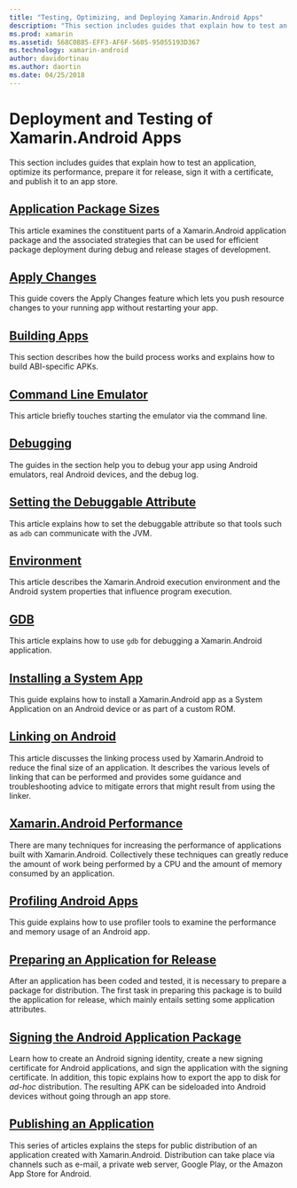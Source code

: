 ```yaml
---
title: "Testing, Optimizing, and Deploying Xamarin.Android Apps"
description: "This section includes guides that explain how to test an application, optimize its performance, prepare it for release, sign it with a certificate, and publish it to an app store"
ms.prod: xamarin
ms.assetid: 568C0B85-EFF3-AF6F-5605-95055193D367
ms.technology: xamarin-android
author: davidortinau
ms.author: daortin
ms.date: 04/25/2018
---
```


# Deployment and Testing of Xamarin.Android Apps

This section includes guides that explain how to test an application,
optimize its performance, prepare it for release, sign it with a
certificate, and publish it to an app store.

## [Application Package Sizes](app-package-size.md)

This article examines the constituent parts of a Xamarin.Android
application package and the associated strategies that can be used for
efficient package deployment during debug and release stages of
development.

## [Apply Changes](apply-changes.md)

This guide covers the Apply Changes feature which lets you push
resource changes to your running app without restarting your app.

## [Building Apps](building-apps/index.md)

This section describes how the build process works and explains how to
build ABI-specific APKs.

## [Command Line Emulator](command-line-emulator.md)

This article briefly touches starting the emulator via the command
line.

## [Debugging](~/android/deploy-test/debugging/index.md)

The guides in the section help you to debug your app using Android emulators,
real Android devices, and the debug log.

## [Setting the Debuggable Attribute](~/android/deploy-test/debuggable-attribute.md)

This article explains how to set the debuggable attribute so that tools
such as `adb` can communicate with the JVM.

## [Environment](environment.md)

This article describes the Xamarin.Android execution environment and
the Android system properties that influence program execution.

## [GDB](gdb.md)

This article explains how to use `gdb` for debugging a Xamarin.Android
application.

## [Installing a System App](install-system-app.md)

This guide explains how to install a Xamarin.Android app as a
System Application on an Android device or as part of a custom ROM.

## [Linking on Android](linker.md)

This article discusses the linking process used by Xamarin.Android to
reduce the final size of an application. It describes the various
levels of linking that can be performed and provides some guidance and
troubleshooting advice to mitigate errors that might result from using
the linker.

## [Xamarin.Android Performance](~/android/deploy-test/performance.md)

There are many techniques for increasing the performance of
applications built with Xamarin.Android. Collectively these techniques
can greatly reduce the amount of work being performed by a CPU and the
amount of memory consumed by an application.

## [Profiling Android Apps](~/android/deploy-test/profiling.md)

This guide explains how to use profiler tools to examine the
performance and memory usage of an Android app.

## [Preparing an Application for Release](~/android/deploy-test/release-prep/index.md)

After an application has been coded and tested, it is necessary to
prepare a package for distribution. The first task in preparing
this package is to build the application for release, which mainly entails
setting some application attributes.

## [Signing the Android Application Package](~/android/deploy-test/signing/index.md)

Learn how to create an Android signing identity, create a new signing
certificate for Android applications, and sign the application with the
signing certificate. In addition, this topic explains how to export the
app to disk for *ad-hoc* distribution. The resulting APK can be
sideloaded into Android devices without going through an app store.

## [Publishing an Application](~/android/deploy-test/publishing/index.md)

This series of articles explains the steps for public distribution of
an application created with Xamarin.Android. Distribution can take
place via channels such as e-mail, a private web server, Google Play,
or the Amazon App Store for Android.
